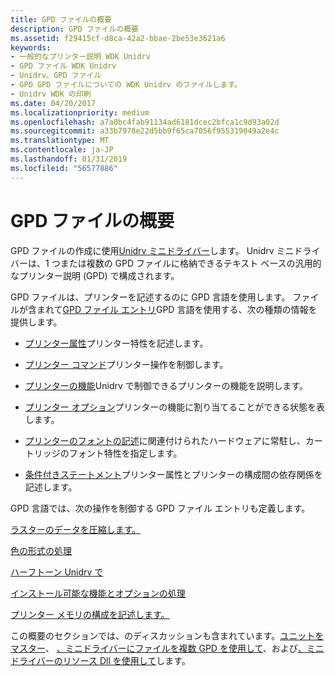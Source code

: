 ```yaml
---
title: GPD ファイルの概要
description: GPD ファイルの概要
ms.assetid: f29415cf-d8ca-42a2-bbae-2be53e3621a6
keywords:
- 一般的なプリンター説明 WDK Unidrv
- GPD ファイル WDK Unidrv
- Unidrv、GPD ファイル
- GPD GPD ファイルについての WDK Unidrv のファイルします。
- Unidrv WDK の印刷
ms.date: 04/20/2017
ms.localizationpriority: medium
ms.openlocfilehash: a7a0bc4fab91134ad6181dcec2bfca1c9d93a02d
ms.sourcegitcommit: a33b7978e22d5bb9f65ca7056f955319049a2e4c
ms.translationtype: MT
ms.contentlocale: ja-JP
ms.lasthandoff: 01/31/2019
ms.locfileid: "56577886"
---
```

# <a name="introduction-to-gpd-files"></a>GPD ファイルの概要





GPD ファイルの作成に使用[Unidrv ミニドライバー](unidrv-minidrivers.md)します。 Unidrv ミニドライバーは、1 つまたは複数の GPD ファイルに格納できるテキスト ベースの汎用的なプリンター説明 (GPD) で構成されます。

GPD ファイルは、プリンターを記述するのに GPD 言語を使用します。 ファイルが含まれて[GPD ファイル エントリ](gpd-file-entries.md)GPD 言語を使用する、次の種類の情報を提供します。

-   [プリンター属性](printer-attributes.md)プリンター特性を記述します。

-   [プリンター コマンド](printer-commands.md)プリンター操作を制御します。

-   [プリンターの機能](printer-features.md)Unidrv で制御できるプリンターの機能を説明します。

-   [プリンター オプション](printer-options.md)プリンターの機能に割り当てることができる状態を表します。

-   [プリンターのフォントの記述](printer-font-descriptions.md)に関連付けられたハードウェアに常駐し、カートリッジのフォント特性を指定します。

-   [条件付きステートメント](conditional-statements.md)プリンター属性とプリンターの構成間の依存関係を記述します。

GPD 言語では、次の操作を制御する GPD ファイル エントリも定義します。

[ラスターのデータを圧縮します。](compressing-raster-data.md)

[色の形式の処理](handling-color-formats.md)

[ハーフトーン Unidrv で](halftoning-with-unidrv.md)

[インストール可能な機能とオプションの処理](handling-installable-features-and-options.md)

[プリンター メモリの構成を記述します。](describing-printer-memory-configurations.md)

この概要のセクションでは、のディスカッションも含まれています。[ユニットをマスター](master-units.md)、 [、ミニドライバーにファイルを複数 GPD を使用して](using-multiple-gpd-files-in-a-minidriver.md)、および[、ミニドライバーのリソース Dll を使用して](using-resource-dlls-in-a-minidriver.md)します。

 

 




